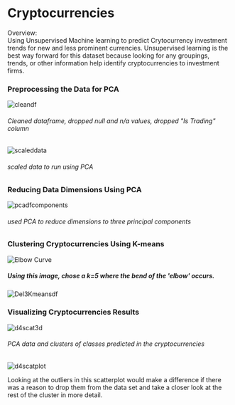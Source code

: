 # Cryptocurrencies

Overview:  
Using Unsupervised Machine learning to predict Crytocurrency investment trends for new and less prominent currencies.  Unsupervised learning is the best way forward for this dataset because  looking for any groupings, trends, or other information help identify cryptocurrencies to investment firms.

### Preprocessing the Data for PCA

![cleandf](https://user-images.githubusercontent.com/102183530/183299187-8c35b11f-23de-4bcb-884c-e809c787a88b.png)

###### Cleaned dataframe, dropped null and n/a values, dropped "Is Trading" column

![scaleddata](https://user-images.githubusercontent.com/102183530/183299282-adee0a47-1fb3-44d7-b5b9-d3725f3f71fc.png)

###### scaled data to run using PCA

### Reducing Data Dimensions Using PCA

![pcadfcomponents](https://user-images.githubusercontent.com/102183530/183299406-3b4717a9-0da4-4d57-87a7-fbcb5dd0829e.png)

###### used PCA to reduce dimensions to three principal components

### Clustering Cryptocurrencies Using K-means

![Elbow Curve](https://user-images.githubusercontent.com/102183530/183298890-14f4e6ea-d019-4fd0-9306-d73cb167b21d.png)

##### Using this image, chose a k=5 where the bend of the 'elbow' occurs.

![Del3Kmeansdf](https://user-images.githubusercontent.com/102183530/183299026-85b0e8ab-cc8b-4ba9-8813-b475e06392ed.png)

### Visualizing Cryptocurrencies Results

![d4scat3d](https://user-images.githubusercontent.com/102183530/183299037-c2b172be-e658-4c02-abe6-1c3fe493ef12.png)

###### PCA data and clusters of classes predicted in the cryptocurrencies

![d4scatplot](https://user-images.githubusercontent.com/102183530/183299061-c6fb2663-fd8c-44ea-aab6-81d11f42cec4.png)

Looking at the outliers in this scatterplot would make a difference if there was a reason to drop them from the data set and take a closer look at the rest of the cluster in more detail.
